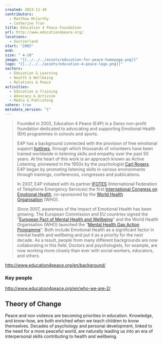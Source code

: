 ```yaml
---
created: 2023-11-30
contributors:
  - Matthew McCarthy
  - Catherine Tran
title: Education 4 Peace Foundation
url: http://www.education4peace.org/
locations:
  - Switzerland
start: "2002"
end: 
size: " 4-10"
image: "[[../../../assets/education-for-peace-homepage.png]]"
logo: "[[../../../assets/education-4-peace-logo.png]]"
sectors:
  - Education & Learning
  - Health & Wellbeing
  - Relations & Peace
activities:
  - Education & Training
  - Advocacy & Activism
  - Media & Publishing
cohere: true
metadata_version: "1"
---
```

>Founded in 2002, Education 4 Peace (E4P) is a Swiss non-profit foundation dedicated to advocating and supporting Emotional Health (EH) programmes in schools and sports.
>
>E4P has a background connected with the provision of free emotional support [hotlines](http://www.ifotes.org/), through which thousands of volunteers have been trained worldwide in listening skills and empathy over the past 50 years. At the heart of this work is an approach known as Active Listening, pioneered in the 1950s by the psychologist [Carl Rogers](http://en.wikipedia.org/wiki/Carl_Rogers). E4P began by promoting listening skills in various environments through trainings, conferences, congresses and publications.
>
>In 2007, E4P initiated with its partner [IFOTES](http://www.ifotes.org/) (International Federation of Telephone Emergency Services) the first [International Congress on Emotional Health](http://www.ifotescongress2007.org/index.php), co-sponsored by the [World Health Organisation](http://www.who.int/en/) (WHO).
>
>Since 2007, awareness of the impact of Emotional Health has been growing. The European Commission and EU countries signed the "[European Pact of Mental Health and Wellbeing](http://ec.europa.eu/health/ph_determinants/life_style/mental/docs/pact_en.pdf)" and the World Health Organisation (WHO) launched the “[Mental Health Gap Action Programme](http://www.who.int/mental_health/mhgap_final_english.pdf)". Both include Emotional Health as a significant factor in mental health and wellbeing and put it as a priority for the next decade. As a result, people from many different backgrounds are now collaborating in this field. Doctors and psychologists, for example, are now working more closely than ever with social workers, educators, and others.

http://www.education4peace.org/en/background/

### Key people 

http://www.education4peace.org/en/who-we-are-2/

## Theory of Change 
  
Peace and non violence are becoming priorities in education. Knowledge, and know-how, are both enriched when we teach children to know themselves. Decades of psychology and personal development, linked to the need for a more peaceful world, are naturally leading us into an era of interpersonal skills contributing to health and wellbeing.

